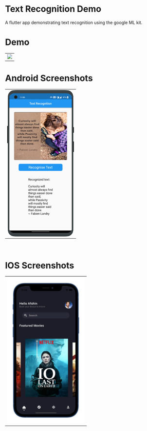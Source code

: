 # Text Recognition Demo


A flutter app demonstrating text recognition using the google ML kit.


# Demo
  <table>
  <tr>
  <td><img src="https://github.com/MarvelApps-Flutter/text_recognition_demo/blob/master/working_demo/text_recognition_module.gif" height="480px"></td>
    </tr>
  </table>

# Android Screenshots

<table>
  <tr>
    <td><img src="https://github.com/MarvelApps-Flutter/text_recognition_demo/blob/master/screenshots/android/android1.png" height="480px"></td>
  </tr>
 </table>


</br>

# IOS Screenshots

<table>
  <tr>
    <td><img src="https://github.com/MarvelApps-Flutter/carousel_demo/blob/master/screenshots/ios/ios1.png" height="480px"></td>
  </tr>
 </table>


